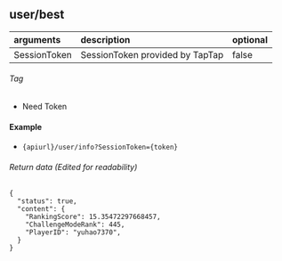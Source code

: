 ## user/best

| arguments    | description                                                                      | optional                                        |
|:-------------|:---------------------------------------------------------------------------------|-------------------------------------------------|
| SessionToken | SessionToken provided by TapTap                                                  | false                                           |

###### Tag

* Need Token

#### Example

+ `{apiurl}/user/info?SessionToken={token}`

###### Return data (Edited for readability)

```json5
{
  "status": true,
  "content": {
    "RankingScore": 15.35472297668457,
    "ChallengeModeRank": 445,
    "PlayerID": "yuhao7370",
  }
}
```
